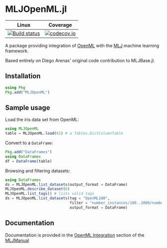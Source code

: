 # MLJOpenML.jl

| Linux | Coverage |
| :-----------: | :------: |
| [![Build status](https://github.com/JuliaAI/MLJOpenML.jl/workflows/CI/badge.svg)](https://github.com/JuliaAI/MLJOpenML.jl/actions)| [![codecov.io](http://codecov.io/github/JuliaAI/MLJOpenML.jl/coverage.svg?branch=master)](http://codecov.io/github/JuliaAI/MLJOpenML.jl?branch=master) |

A package providing integration of [OpenML](https://www.openml.org) with the
[MLJ](https://alan-turing-institute.github.io/MLJ.jl/dev/) machine
learning framework.

Based entirely on Diego Arenas' original code contribution to MLJBase.jl.


## Installation

```julia
using Pkg
Pkg.add("MLJOpenML")
```

## Sample usage

Load the iris data set from OpenML:

```julia
using MLJOpenML
table = MLJOpenML.load(61) # a Tables.DictColumnTable
```

Convert to a `DataFrame`:

```julia
Pkg.add("DataFrames")
using DataFrames
df = DataFrame(table)
```

Browsing and filtering datasets:

```julia
using DataFrames
ds = MLJOpenML.list_datasets(output_format = DataFrame)
MLJOpenML.describe_dataset(6)
MLJOpenML.list_tags() # lists valid tags
ds = MLJOpenML.list_datasets(tag = "OpenML100", 
                             filter = "number_instances/100..1000/number_features/1..10",
                             output_format = DataFrame)
```

## Documentation

Documentation is provided in the [OpenML
Integration](https://alan-turing-institute.github.io/MLJ.jl/dev/openml_integration/)
section of the
[MLJManual](https://alan-turing-institute.github.io/MLJ.jl/dev/)


